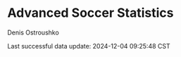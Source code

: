 # Advanced Soccer Statistics
Denis Ostroushko

<!-- gfm -->

Last successful data update: 2024-12-04 09:25:48 CST
